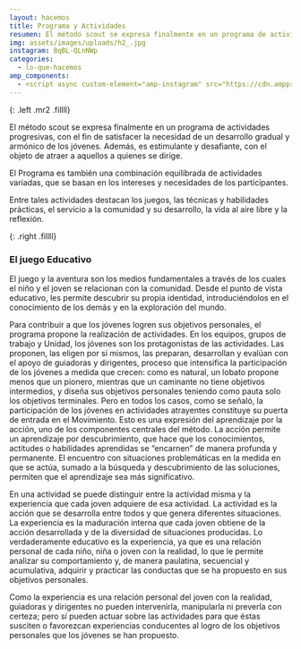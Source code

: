 ```yaml
---
layout: hacemos
title: Programa y Actividades
resumen: El método scout se expresa finalmente en un programa de actividades con el fin de satisfacer la necesidad de un desarrollo de los niños y jovenes
img: assets/images/uploads/h2_.jpg
instagram: BqBL-QLnNWp
categories: 
  - lo-que-hacemos
amp_components: 
  - <script async custom-element="amp-instagram" src="https://cdn.ampproject.org/v0/amp-instagram-0.1.js"></script>
---
```

<amp-img width="290" height="290" layout="fixed" alt="Programa y Actividades" src="/assets/images/uploads/programa.jpg"></amp-img>
{: .left .mr2 .fillll}

El método scout se expresa finalmente en un programa de actividades progresivas, con el fin de satisfacer la necesidad de un desarrollo gradual y armónico de los jóvenes. Además, es estimulante y desafiante, con el objeto de atraer a aquellos a quienes se dirige.

El Programa es también una combinación equilibrada de actividades variadas, que se basan en los intereses y necesidades de los participantes.

Entre tales actividades destacan los juegos, las técnicas y habilidades prácticas, el servicio a la comunidad y su desarrollo, la vida al aire libre y la reflexión.

<amp-img width="300" height="300" layout="fixed" alt="Programa y Actividades" src="/assets/images/uploads/programa1.jpg"></amp-img>
{: .right .fillll}

### El juego Educativo

El juego y la aventura son los medios fundamentales a través de los cuales el niño y el joven se relacionan con la comunidad. Desde el punto de vista educativo, les permite descubrir su propia identidad, introduciéndolos en el conocimiento de los demás y en la exploración del mundo.

Para contribuir a que los jóvenes logren sus objetivos personales, el programa propone la realización de actividades. En los equipos, grupos de trabajo y Unidad, los jóvenes son los protagonistas de las actividades. Las proponen, las eligen por sí mismos, las preparan, desarrollan y evalúan con el apoyo de guiadoras y dirigentes, proceso que intensifica la participación de los jóvenes a medida que crecen: como es natural, un lobato propone menos que un pionero, mientras que un caminante no tiene objetivos intermedios, y diseña sus objetivos personales teniendo como pauta solo los objetivos terminales. Pero en todos los casos, como se señaló, la participación de los jóvenes en actividades atrayentes constituye su puerta de entrada en el Movimiento. Esto es una expresión del aprendizaje por la acción, uno de los componentes centrales del método. La acción permite un aprendizaje por descubrimiento, que hace que los conocimientos, actitudes o habilidades aprendidas se “encarnen” de manera profunda y permanente. El encuentro con situaciones problemáticas en la medida en que se actúa, sumado a la búsqueda y descubrimiento de las soluciones, permiten que el aprendizaje sea más significativo.

En una actividad se puede distinguir entre la actividad misma y la experiencia que cada joven adquiere de esa actividad. La actividad es la acción que se desarrolla entre todos y que genera diferentes situaciones. La experiencia es la maduración interna que cada joven obtiene de la acción desarrollada y de la diversidad de situaciones producidas. Lo verdaderamente educativo es la experiencia, ya que es una relación personal de cada niño, niña o joven con la realidad, lo que le permite analizar su comportamiento y, de manera paulatina, secuencial y acumulativa, adquirir y practicar las conductas que se ha propuesto en sus objetivos personales.

Como la experiencia es una relación personal del joven con la realidad, guiadoras y dirigentes no pueden intervenirla, manipularla ni preverla con certeza; pero sí pueden actuar sobre las actividades para que éstas susciten o favorezcan experiencias conducentes al logro de los objetivos personales que los jóvenes se han propuesto.